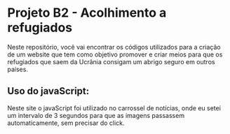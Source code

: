 # Projeto B2 - Acolhimento a refugiados
Neste repositório, você vai encontrar os códigos utilizados para a criação de um website que tem como objetivo promover e criar meios para que os refugiados que
saem da Ucrânia consigam um abrigo seguro em outros países.
## Uso do javaScript:
Neste site o javaScript foi utilizado no carrossel de notícias, onde eu setei um intervalo de 3 segundos para que as imagens passassem automaticamente, sem precisar
do click.



